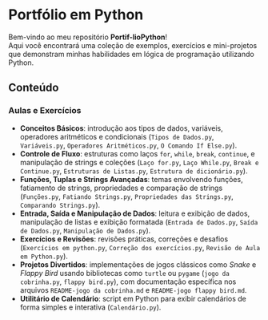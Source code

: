 # Portfólio em Python

Bem-vindo ao meu repositório **Portif-lioPython**!  
Aqui você encontrará uma coleção de exemplos, exercícios e mini-projetos que demonstram minhas habilidades em lógica de programação utilizando Python.

## Conteúdo

### Aulas e Exercícios
- **Conceitos Básicos**: introdução aos tipos de dados, variáveis, operadores aritméticos e condicionais (`Tipos de Dados.py`, `Variáveis.py`, `Operadores Aritméticos.py`, `O Comando If Else.py`).
- **Controle de Fluxo**: estruturas como laços `for`, `while`, `break`, `continue`, e manipulação de strings e coleções (`Laço for.py`, `Laço While.py`, `Break e Continue.py`, `Estruturas de Listas.py`, `Estrutura de dicionário.py`).
- **Funções, Tuplas e Strings Avançadas**: temas envolvendo funções, fatiamento de strings, propriedades e comparação de strings (`Funções.py`, `Fatiando Strings.py`, `Propriedades das Strings.py`, `Comparando Strings.py`).
- **Entrada, Saída e Manipulação de Dados**: leitura e exibição de dados, manipulação de listas e exibição formatada (`Entrada de Dados.py`, `Saída de Dados.py`, `Manipulação de Dados.py`).
- **Exercícios e Revisões**: revisões práticas, correções e desafios (`Exercícios em python.py`, `Correção dos exercícios.py`, `Revisão de Aula em Python.py`).
- **Projetos Divertidos**: implementações de jogos clássicos como *Snake* e *Flappy Bird* usando bibliotecas como `turtle` ou `pygame` (`jogo da cobrinha.py`, `flappy bird.py`), com documentação específica nos arquivos `README-jogo da cobrinha.md` e `README-jogo flappy bird.md`.
- **Utilitário de Calendário**: script em Python para exibir calendários de forma simples e interativa (`Calendário.py`).
